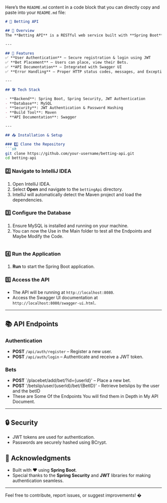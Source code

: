 Here’s the `README.md` content in a code block that you can directly copy and paste into your `README.md` file:

```markdown
# 🎰 Betting API

## 📌 Overview  
The **Betting API** is a RESTful web service built with **Spring Boot** that allows users to place bets, manage their accounts, and authenticate using JWT tokens.  

---

## 🚀 Features  
✅ **User Authentication** – Secure registration & login using JWT  
✅ **Bet Placement** – Users can place, view their Bets.  
✅ **API Documentation** – Integrated with Swagger UI  
✅ **Error Handling** – Proper HTTP status codes, messages, and Exceptions to efficiently handle Errors.  

---

## 🛠️ Tech Stack  

- **Backend**: Spring Boot, Spring Security, JWT Authentication  
- **Database**: MySQL  
- **Security**: JWT Authentication & Password Hashing  
- **Build Tool**: Maven  
- **API Documentation**: Swagger  

---

## 📥 Installation & Setup  

### 1️⃣ Clone the Repository  
```sh
git clone https://github.com/your-username/betting-api.git
cd betting-api
```

### 2️⃣ Navigate to IntelliJ IDEA  
1. Open IntelliJ IDEA.  
2. Select **Open** and navigate to the `bettingApi` directory.  
3. IntelliJ will automatically detect the Maven project and load the dependencies.  

### 3️⃣ Configure the Database  
1. Ensure MySQL is installed and running on your machine.  
2. You can now the Use in the Main folder to test all the Endpoints and Maybe Modify the Code.
   ```

### 4️⃣ Run the Application  

1.  **Run** to start the Spring Boot application.  

### 5️⃣ Access the API  
- The API will be running at `http://localhost:8080`.  
- Access the Swagger UI documentation at `http://localhost:8080/swagger-ui.html`.  

---

## 📚 API Endpoints  

### Authentication  
- **POST** `/api/auth/register` – Register a new user.  
- **POST** `/api/auth/login` – Authenticate and receive a JWT token.  

### Bets  
- **POST** `/placebet/add/bet/?id={userId}' – Place a new bet.  
- **POST** '/betslip/user/{userId}/bet/{BetID}'  - Retrieve betslips by the user and the betID
-  These are Some Of the Endpoints You will find them in Depth in My API Document.



---

## 🔒 Security  
- JWT tokens are used for authentication.  
- Passwords are securely hashed using BCrypt.  







## 🙏 Acknowledgments  
- Built with ❤️ using **Spring Boot**.  
- Special thanks to the **Spring Security** and **JWT** libraries for making authentication seamless.  

---

Feel free to contribute, report issues, or suggest improvements! �  
```

